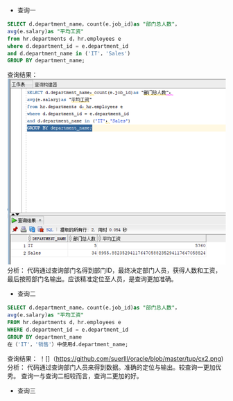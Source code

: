 
- 查询一
```SQL
SELECT d.department_name，count(e.job_id)as "部门总人数"，
avg(e.salary)as "平均工资"
from hr.departments d，hr.employees e
where d.department_id = e.department_id
and d.department_name in ('IT'，'Sales')
GROUP BY department_name;
```
查询结果：
![](https://github.com/suerlll/oracle/blob/master/tup/cx1.png)
分析：
代码通过查询部门名得到部门ID，最终决定部门人员，获得人数和工资，最后按照部门名输出。应该精准定位至人员，是查询更加准确。
- 查询二
```SQL
SELECT d.department_name，count(e.job_id)as "部门总人数"，
avg(e.salary)as "平均工资"
FROM hr.departments d，hr.employees e
WHERE d.department_id = e.department_id
GROUP BY department_name
在（'IT'，'销售'）中使用d.department_name;
```
查询结果：
！[]（https://github.com/suerlll/oracle/blob/master/tup/cx2.png)
分析：
代码通过查询部门人员来得到数据。准确的定位与输出。较查询一更加优秀。
查询一与查询二相较而言，查询二更加的好。
- 查询三

